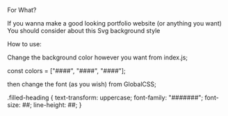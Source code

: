 For What?

If you wanna make a good looking portfolio website (or anything you want)
You should consider about this Svg background style

How to use:

Change the background color however you want from index.js;

const colors = ["####", "####", "####"];

then change the font (as you wish) from GlobalCSS;

.filled-heading {
text-transform: uppercase;
font-family: "#######";
font-size: ##;
line-height: ##;
}
